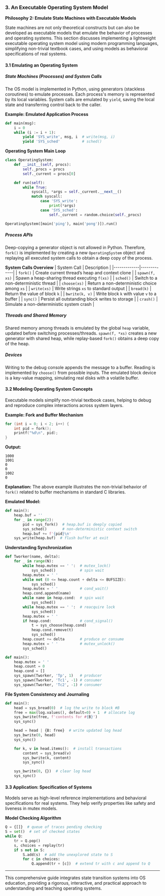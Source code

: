 ### 3. An Executable Operating System Model

**Philosophy 2: Emulate State Machines with Executable Models**

State machines are not only theoretical constructs but can also be developed as executable models that emulate the behavior of processes and operating systems. This section discusses implementing a lightweight executable operating system model using modern programming languages, simplifying non-trivial textbook cases, and using models as behavioral specifications of real systems.

#### 3.1 Emulating an Operating System
##### State Machines (Processes) and System Calls

The OS model is implemented in Python, using generators (stackless coroutines) to emulate processes. Each process's memory is represented by its local variables. System calls are emulated by `yield`, saving the local state and transferring control back to the caller.

**Example: Emulated Application Process**
```python
def main(msg):
    i = 0
    while (i := i + 1):
        yield 'SYS_write', msg, i  # write(msg, i)
        yield 'SYS_sched'          # sched()
```

**Operating System Main Loop**
```python
class OperatingSystem:
    def __init__(self, procs):
        self._procs = procs
        self._current = procs[0]

    def run(self):
        while True:
            syscall, *args = self._current.__next__()
            match syscall:
                case 'SYS_write':
                    print(*args)
                case 'SYS_sched':
                    self._current = random.choice(self._procs)

OperatingSystem([main('ping'), main('pong')]).run()
```

##### Process APIs
Deep-copying a generator object is not allowed in Python. Therefore, `fork()` is implemented by creating a new `OperatingSystem` object and replaying all executed system calls to obtain a deep copy of the process. 

**System Calls Overview**
| System Call | Description |
|-------------|-------------|
| `fork()` | Create current thread’s heap and context clone |
| `spawn(f, xs)` | Spawn a heap-sharing thread executing `f(xs)` |
| `sched()` | Switch to a non-deterministic thread |
| `choose(xs)` | Return a non-deterministic choice among `xs` |
| `write(xs)` | Write strings `xs` to standard output |
| `bread(k)` | Return the value of block `k` |
| `bwrite(k, v)` | Write block `k` with value `v` to a buffer |
| `sync()` | Persist all outstanding block writes to storage |
| `crash()` | Simulate a non-deterministic system crash |

##### Threads and Shared Memory
Shared memory among threads is emulated by the global `heap` variable, updated before switching processes/threads. `spawn(f, *xs)` creates a new generator with shared heap, while replay-based `fork()` obtains a deep copy of the heap.

##### Devices
Writing to the debug console appends the message to a buffer. Reading is implemented by `choose()` from possible inputs. The emulated block device is a key-value mapping, simulating real disks with a volatile buffer.

#### 3.2 Modeling Operating System Concepts
Executable models simplify non-trivial textbook cases, helping to debug and reproduce complex interactions across system layers. 

**Example: Fork and Buffer Mechanism**
```c
for (int i = 0; i < 2; i++) {
    int pid = fork();
    printf("%d\n", pid);
}
```
**Output:**
```
1000
1001
0
0
1002
0
```
**Explanation:**
The above example illustrates the non-trivial behavior of `fork()` related to buffer mechanisms in standard C libraries.

**Emulated Model:**
```python
def main():
    heap.buf = ''
    for _ in range(2):
        pid = sys_fork()  # heap.buf is deeply copied
        sys_sched()       # non-deterministic context switch
        heap.buf += f'{pid}\n'
    sys_write(heap.buf)  # flush buffer at exit
```

**Understanding Synchronization**
```python
def Tworker(name, delta):
    for _ in range(N):
        while heap.mutex == ' ':  # mutex_lock()
            sys_sched()           # spin wait
        heap.mutex = ' '
        while not (0 <= heap.count + delta <= BUFSIZE):
            sys_sched()
        heap.mutex = ' '          # cond_wait()
        heap.cond.append(name)
        while name in heap.cond:  # spin wait
            sys_sched()
        while heap.mutex == ' ':  # reacquire lock
            sys_sched()
        heap.mutex = ' '
        if heap.cond:             # cond_signal()
            t = sys_choose(heap.cond)
            heap.cond.remove(t)
            sys_sched()
        heap.count += delta       # produce or consume
        heap.mutex = ' '          # mutex_unlock()
        sys_sched()

def main():
    heap.mutex = ' '
    heap.count = 0
    heap.cond = []
    sys_spawn(Tworker, 'Tp', 1)   # producer
    sys_spawn(Tworker, 'Tc1', -1) # consumer
    sys_spawn(Tworker, 'Tc2', -1) # consumer
```

**File System Consistency and Journaling**
```python
def main():
    head = sys_bread(0)  # log the write to block #B
    free = max(log.values(), default=0) + 1  # allocate log
    sys_bwrite(free, f'contents for #{B}')
    sys_sync()

    head = head | {B: free}  # write updated log head
    sys_bwrite(0, head)
    sys_sync()

    for k, v in head.items():  # install transactions
        content = sys_bread(v)
        sys_bwrite(k, content)
        sys_sync()

    sys_bwrite(0, {})  # clear log head
    sys_sync()
```

#### 3.3 Application: Specification of Systems

Models serve as high-level reference implementations and behavioral specifications for real systems. They help verify properties like safety and liveness in mutex models.

**Model Checking Algorithm**
```python
Q = {[]}  # queue of traces pending checking
S = set()  # set of checked states
while Q:
    tr = Q.pop()
    s, choices = replay(tr)
    if s not in S:
        S.add(s)  # add the unexplored state to S
        for c in choices:
            Q.append(tr + [c])  # extend tr with c and append to Q
```

---

This comprehensive guide integrates state transition systems into OS education, providing a rigorous, interactive, and practical approach to understanding and teaching operating systems.